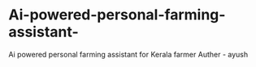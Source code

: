 # Ai-powered-personal-farming-assistant-
Ai powered personal farming assistant for Kerala farmer
Auther - ayush 
